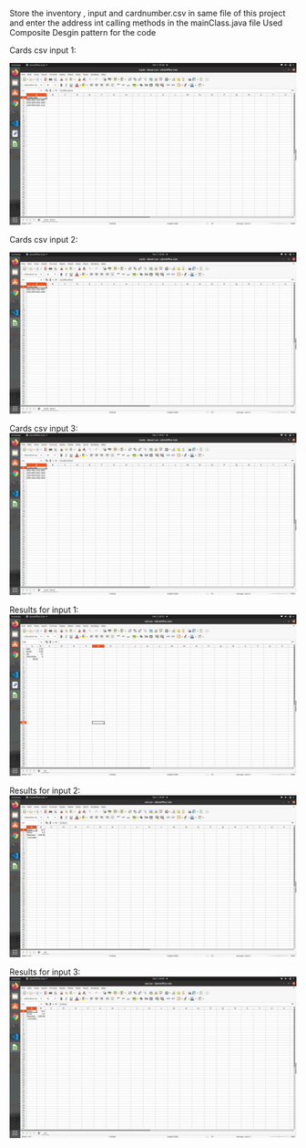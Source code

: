 Store the inventory , input and cardnumber.csv in same file of this project and enter the address int calling methods in the mainClass.java file
Used Composite Desgin pattern for the code

Cards csv input 1:

![alt text](cards_csv_for_input_1.png)

Cards csv input 2:

![alt text](cards_csv_for_input_2.png)

Cards csv input 3:
![alt text](cards_csv_for_input_3.png)



Results for input 1:
![alt text](Input1_results.jpg)

Results for input 2:
![alt text](Input3_results.jpg)

Results for input 3:
![alt text](Input3_results.jpg)
